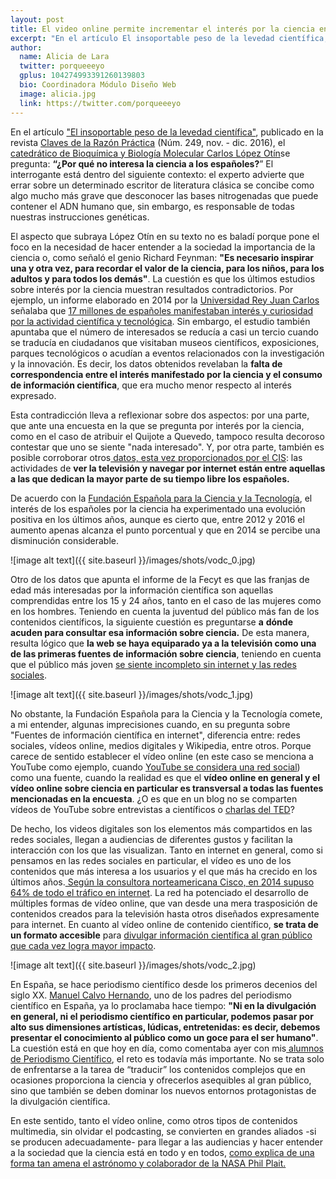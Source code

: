 ```yaml
---
layout: post
title: El video online permite incrementar el interés por la ciencia en internet
excerpt: "En el artículo El insoportable peso de la levedad científica, publicado en la revista Claves de la Razón Práctica (Núm. 249, nov. - dic. 2016), el catedrático de Bioquímica y Biología Molecular Carlos López Otín se pregunta: ¿Por qué no interesa la ciencia a los españoles? El interrogante está dentro del siguiente contexto: el experto advierte que errar sobre un determinado escritor de literatura clásica se concibe como algo mucho más grave que desconocer las bases nitrogenadas que puede contener el ADN humano que, sin embargo, es responsable de todas nuestras instrucciones genéticas.."
author:
  name: Alicia de Lara
  twitter: porqueeeyo
  gplus: 104274993391260139803 
  bio: Coordinadora Módulo Diseño Web
  image: alicia.jpg
  link: https://twitter.com/porqueeeyo
---
```

En el artículo ["El insoportable peso de la levedad científica"](http://www.rac.es/ficheros/doc/01128.pdf), publicado en la revista [Claves de la Razón Práctica](http://www.revistasculturales.com/revistas/15/claves-de-razon-practica/) (Núm. 249, nov. - dic. 2016), el [catedrático de Bioquímica y Biología Molecular Carlos López Otín](https://www.youtube.com/watch?v=wk-zjhdmbbk)se pregunta: **“¿Por qué no interesa la ciencia a los españoles?**” El interrogante está dentro del siguiente contexto: el experto advierte que errar sobre un determinado escritor de literatura clásica se concibe como algo mucho más grave que desconocer las bases nitrogenadas que puede contener el ADN humano que, sin embargo, es responsable de todas nuestras instrucciones genéticas.

El aspecto que subraya López Otín en su texto no es baladí porque pone el foco en la necesidad de hacer entender a la sociedad la importancia de la ciencia o, como señaló el genio Richard Feynman: **"Es necesario inspirar una y otra vez, para recordar el valor de la ciencia, para los niños, para los adultos y para todos los demás"**. La cuestión es que los últimos estudios sobre interés por la ciencia muestran resultados contradictorios. Por ejemplo, un informe elaborado en 2014 por la [Universidad Rey Juan Carlos](https://www.urjc.es/) señalaba que [17 millones de españoles manifestaban interés y curiosidad por la actividad científica y tecnológica](http://www.agenciasinc.es/Noticias/Crece-el-interes-de-los-espanoles-por-temas-cientificos-aunque-son-poco-proactivos). Sin embargo, el estudio también apuntaba que el número de interesados se reducía a casi un tercio cuando se traducía en ciudadanos que visitaban museos científicos, exposiciones, parques tecnológicos o acudían a eventos relacionados con la investigación y la innovación. Es decir, los datos obtenidos revelaban la **falta de correspondencia entre el interés manifestado por la ciencia y el consumo de información científica**, que era mucho menor respecto al interés expresado. 

Esta contradicción lleva a reflexionar sobre dos aspectos: por una parte, que ante una encuesta en la que se pregunta por interés por la ciencia, como en el caso de atribuir el Quijote a Quevedo, tampoco resulta decoroso contestar que uno se siente "nada interesado". Y, por otra parte, también es posible corroborar otros[ datos, esta vez proporcionados por el CIS](http://www.eleconomista.es/cultura/noticias/6851962/07/15/Los-espanoles-prefieren-pasear-o-ver-la-tele-a-leer-un-libro.html): las actividades de **ver la televisión y navegar por internet están entre aquellas a las que dedican la mayor parte de su tiempo libre los españoles.**

De acuerdo con la [Fundación Española para la Ciencia y la Tecnología](https://www.fecyt.es/), el interés de los españoles por la ciencia ha experimentado una evolución positiva en los últimos años, aunque es cierto que, entre 2012 y 2016 el aumento apenas alcanza el punto porcentual y que en 2014 se percibe una disminución considerable.

![image alt text]({{ site.baseurl }}/images/shots/vodc_0.jpg)

Otro de los datos que apunta el informe de la Fecyt es que las franjas de edad más interesadas por la información científica son aquellas comprendidas entre los 15 y 24 años, tanto en el caso de las mujeres como en los hombres. Teniendo en cuenta la juventud del público más fan de los contenidos científicos, la siguiente cuestión es preguntarse **a** **dónde acuden para consultar esa información sobre ciencia.** De esta manera, resulta lógico que **la web se haya equiparado ya a la televisión como una de las primeras fuentes de información sobre ciencia**, teniendo en cuenta que el público más joven [se siente incompleto sin internet y las redes sociales](http://www.elmundo.es/salud/2014/04/09/534563deca4741434c8b4578.html). 

![image alt text]({{ site.baseurl }}/images/shots/vodc_1.jpg)

No obstante, la Fundación Española para la Ciencia y la Tecnología comete, a mi entender, algunas imprecisiones cuando, en su pregunta sobre "Fuentes de información científica en internet", diferencia entre: redes sociales, vídeos online, medios digitales y Wikipedia, entre otros. Porque carece de sentido establecer el vídeo online (en este caso se menciona a YouTube como ejemplo, cuando [YouTube se considera una red social](https://www.puromarketing.com/16/24689/youtube-ahora-red-social-mas-cool-entre-adolescentes.html)) como una fuente, cuando la realidad es que el **vídeo online en general y el vídeo online sobre ciencia en particular es transversal a todas las fuentes mencionadas en la encuesta**. ¿O es que en un blog no se comparten vídeos de YouTube sobre entrevistas a científicos o  [charlas del TED](https://www.ted.com/)?

De hecho, los videos digitales son los elementos más compartidos en las redes sociales, llegan a audiencias de diferentes gustos y facilitan la interacción con los que las visualizan. Tanto en internet en general, como si pensamos en las redes sociales en particular, el vídeo es uno de los contenidos que más interesa a los usuarios y el que más ha crecido en los últimos años.[ Según la consultora norteamericana Cisco, en 2014 supuso 64% de todo el tráfico en internet](http://www.europapress.es/economia/noticia-video-representara-70-todo-trafico-internet-espana-2021-cisco-20170608193017.html). La red ha potenciado el desarrollo de múltiples formas de vídeo online, que van desde una mera trasposición de contenidos creados para la televisión hasta otros diseñados expresamente para internet. En cuanto al vídeo online de contenido científico, **se trata de un formato accesible** para [divulgar información científica al gran público que cada vez logra mayor impacto](http://www.cbpuschmann.net/pubs/acad-youtube.pdf).

![image alt text]({{ site.baseurl }}/images/shots/vodc_2.jpg)

En España, se hace periodismo científico desde los primeros decenios del siglo XX. [Manuel Calvo Hernando](https://elpais.com/sociedad/2012/08/16/actualidad/1345142996_545809.html), uno de los padres del periodismo científico en España, ya lo proclamaba hace tiempo: **"Ni en la divulgación en general, ni el periodismo científico en particular, podemos pasar por alto sus dimensiones artísticas, lúdicas, entretenidas: es decir, debemos presentar el conocimiento al público como un goce para el ser humano"**. La cuestión está en que hoy en día, como comentaba ayer con mis[ alumnos de Periodismo Científico](http://www.umh.es/contenido/pdi/:asi_g_1851_R1/datos_es.html), el reto es todavía más importante. No se trata solo de enfrentarse a la tarea de “traducir” los contenidos complejos que en ocasiones proporciona la ciencia y ofrecerlos asequibles al gran público, sino que también se deben dominar los nuevos entornos protagonistas de la divulgación científica. 

En este sentido, tanto el vídeo online, como otros tipos de contenidos multimedia, sin olvidar el podcasting, se convierten en grandes aliados -si se producen adecuadamente- para llegar a las audiencias y hacer entender a la sociedad que la ciencia está en todo y en todos, [como explica de una forma tan amena el astrónomo y colaborador de la NASA ](http://naukas.com/2010/08/29/por-que-es-importante-la-ciencia/)[Phil Plait.](http://naukas.com/2010/08/29/por-que-es-importante-la-ciencia/)
